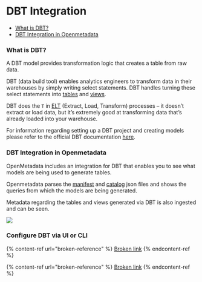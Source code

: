 # DBT Integration

* [What is DBT?](./#what-is-dbt)
* [DBT Integration in Openmetadata](./#dbt-integration-in-openmetadata)

### What is DBT?

A DBT model provides transformation logic that creates a table from raw data.

DBT (data build tool) enables analytics engineers to transform data in their warehouses by simply writing select statements. DBT handles turning these select statements into [tables](https://docs.getdbt.com/terms/table) and [views](https://docs.getdbt.com/terms/view).

DBT does the `T` in [ELT](https://docs.getdbt.com/terms/elt) (Extract, Load, Transform) processes – it doesn’t extract or load data, but it’s extremely good at transforming data that’s already loaded into your warehouse.

For information regarding setting up a DBT project and creating models please refer to the official DBT documentation [here](https://docs.getdbt.com/docs/introduction).

### DBT Integration in Openmetadata

OpenMetadata includes an integration for DBT that enables you to see what models are being used to generate tables.

Openmetadata parses the [manifest](https://docs.getdbt.com/reference/artifacts/manifest-json) and [catalog](https://docs.getdbt.com/reference/artifacts/catalog-json) json files and shows the queries from which the models are being generated.

Metadata regarding the tables and views generated via DBT is also ingested and can be seen.

![](../../.gitbook/assets/dbtmov2.gif)

### Configure DBT via UI or CLI

{% content-ref url="broken-reference" %}
[Broken link](broken-reference)
{% endcontent-ref %}

{% content-ref url="broken-reference" %}
[Broken link](broken-reference)
{% endcontent-ref %}
